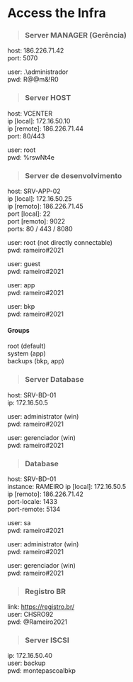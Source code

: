 # Access the Infra

> ### **Server MANAGER (Gerência)**
host: 186.226.71.42  
port: 5070  

user: .\administrador  
pwd: R@@m&!R0​  

> ### **Server HOST**
host: VCENTER  
ip [local]: 172.16.50.10  
ip [remote]: 186.226.71.44  
port: 80/443  

user: root  
pwd: %rswNt4e  

> ### **Server de desenvolvimento**
host: SRV-APP-02  
ip [local]: 172.16.50.25  
ip [remoto]: 186.226.71.45  
port [local]: 22  
port [remoto]: 9022  
ports: 80 / 443 / 8080  

user: root (not directly connectable)  
pwd: rameiro#2021 

user: guest  
pwd: rameiro#2021  

user: app  
pwd: rameiro#2021  

user: bkp  
pwd: rameiro#2021  

#### Groups
root (default)  
system (app)  
backups (bkp, app)  

> ### **Server Database**
host: SRV-BD-01  
ip: 172.16.50.5  

user: administrator (win)  
pwd: rameiro#2021  

user: gerenciador (win)  
pwd: rameiro#2021  

> ### **Database**
host: SRV-BD-01  
instance: RAMEIRO
ip [local]: 172.16.50.5  
ip [remoto]: 186.226.71.42  
port-locale: 1433  
port-remote: 5134   

user: sa  
pwd: rameiro#2021  

user: administrator (win)  
pwd: rameiro#2021  

user: gerenciador (win)  
pwd: rameiro#2021  

> ### **Registro BR**
link: https://registro.br/    
user: CHSRO92  
pwd: @Rameiro2021    

> ### **Server ISCSI**
ip: 172.16.50.40  
user: backup  
pwd: montepascoalbkp    